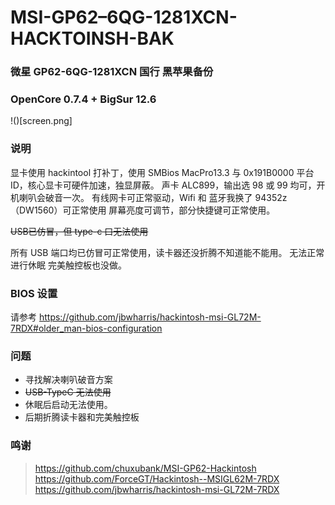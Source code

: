# MSI-GP62–6QG-1281XCN-HACKTOINSH-BAK
### 微星 GP62-6QG-1281XCN 国行 黑苹果备份
### OpenCore 0.7.4 + BigSur 12.6


!()[screen.png]

### 说明

显卡使用 hackintool 打补丁，使用 SMBios MacPro13.3 与 0x191B0000 平台 ID，核心显卡可硬件加速，独显屏蔽。
声卡 ALC899，输出选 98 或 99 均可，开机喇叭会破音一次。
有线网卡可正常驱动，Wifi 和 蓝牙我换了 94352z （DW1560）可正常使用
屏幕亮度可调节，部分快捷键可正常使用。

~~USB已仿冒，但 type-c 口无法使用~~

所有 USB 端口均已仿冒可正常使用，读卡器还没折腾不知道能不能用。
无法正常进行休眠
完美触控板也没做。

### BIOS 设置

请参考 https://github.com/jbwharris/hackintosh-msi-GL72M-7RDX#older_man-bios-configuration 

### 问题

- 寻找解决喇叭破音方案
- ~~USB-TypeC 无法使用~~
- 休眠后启动无法使用。
- 后期折腾读卡器和完美触控板

### 鸣谢

> https://github.com/chuxubank/MSI-GP62-Hackintosh
> https://github.com/ForceGT/Hackintosh--MSIGL62M-7RDX
> https://github.com/jbwharris/hackintosh-msi-GL72M-7RDX





